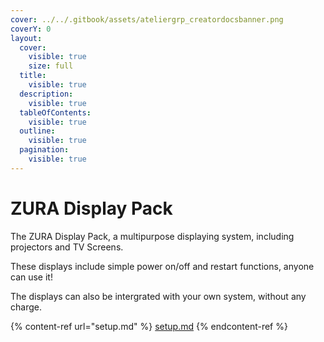```yaml
---
cover: ../../.gitbook/assets/ateliergrp_creatordocsbanner.png
coverY: 0
layout:
  cover:
    visible: true
    size: full
  title:
    visible: true
  description:
    visible: true
  tableOfContents:
    visible: true
  outline:
    visible: true
  pagination:
    visible: true
---
```


# ZURA Display Pack

The ZURA Display Pack, a multipurpose displaying system, including projectors and TV Screens.

These displays include simple power on/off and restart functions, anyone can use it!

The displays can also be intergrated with your own system, without any charge.&#x20;

{% content-ref url="setup.md" %}
[setup.md](setup.md)
{% endcontent-ref %}
